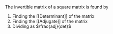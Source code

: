 The invertible matrix of a square matrix is found by

1. Finding the [[Determinant]] of the matrix
2. Finding the [[Adjugate]] of the matrix
3. Dividing as $\frac{adj}{det}$

